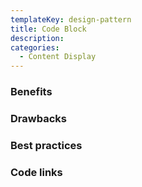 ```yaml
---
templateKey: design-pattern
title: Code Block
description:
categories:
  - Content Display
---
```


### Benefits

### Drawbacks

### Best practices

### Code links